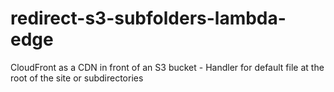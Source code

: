 # redirect-s3-subfolders-lambda-edge
CloudFront as a CDN in front of an S3 bucket - Handler for default file at the root of the site or subdirectories
